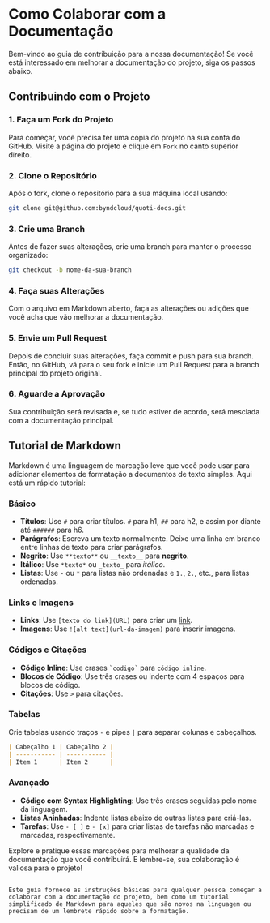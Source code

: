 # Como Colaborar com a Documentação

Bem-vindo ao guia de contribuição para a nossa documentação! Se você está interessado em melhorar a documentação do projeto, siga os passos abaixo.

## Contribuindo com o Projeto

### 1. Faça um Fork do Projeto
Para começar, você precisa ter uma cópia do projeto na sua conta do GitHub. Visite a página do projeto e clique em `Fork` no canto superior direito.

### 2. Clone o Repositório
Após o fork, clone o repositório para a sua máquina local usando:
```sh
git clone git@github.com:byndcloud/quoti-docs.git
```

### 3. Crie uma Branch
Antes de fazer suas alterações, crie uma branch para manter o processo organizado:
```sh
git checkout -b nome-da-sua-branch
```

### 4. Faça suas Alterações
Com o arquivo em Markdown aberto, faça as alterações ou adições que você acha que vão melhorar a documentação.

### 5. Envie um Pull Request
Depois de concluir suas alterações, faça commit e push para sua branch. Então, no GitHub, vá para o seu fork e inicie um Pull Request para a branch principal do projeto original.

### 6. Aguarde a Aprovação
Sua contribuição será revisada e, se tudo estiver de acordo, será mesclada com a documentação principal.

## Tutorial de Markdown

Markdown é uma linguagem de marcação leve que você pode usar para adicionar elementos de formatação a documentos de texto simples. Aqui está um rápido tutorial:

### Básico

- **Títulos**: Use `#` para criar títulos. `#` para h1, `##` para h2, e assim por diante até `######` para h6.
- **Parágrafos**: Escreva um texto normalmente. Deixe uma linha em branco entre linhas de texto para criar parágrafos.
- **Negrito**: Use `**texto**` ou `__texto__` para **negrito**.
- **Itálico**: Use `*texto*` ou `_texto_` para _itálico_.
- **Listas**: Use `-` ou `*` para listas não ordenadas e `1.`, `2.`, etc., para listas ordenadas.

### Links e Imagens

- **Links**: Use `[texto do link](URL)` para criar um [link](#).
- **Imagens**: Use `![alt text](url-da-imagem)` para inserir imagens.

### Códigos e Citações

- **Código Inline**: Use crases `` `codigo` `` para `código inline`.
- **Blocos de Código**: Use três crases ou indente com 4 espaços para blocos de código.
- **Citações**: Use `>` para citações.

### Tabelas

Crie tabelas usando traços `-` e pipes `|` para separar colunas e cabeçalhos.

```md
| Cabeçalho 1 | Cabeçalho 2 |
| ----------- | ----------- |
| Item 1      | Item 2      |
```

### Avançado

- **Código com Syntax Highlighting**: Use três crases seguidas pelo nome da linguagem.
- **Listas Aninhadas**: Indente listas abaixo de outras listas para criá-las.
- **Tarefas**: Use `- [ ]` e `- [x]` para criar listas de tarefas não marcadas e marcadas, respectivamente.

Explore e pratique essas marcações para melhorar a qualidade da documentação que você contribuirá. E lembre-se, sua colaboração é valiosa para o projeto!
```

Este guia fornece as instruções básicas para qualquer pessoa começar a colaborar com a documentação do projeto, bem como um tutorial simplificado de Markdown para aqueles que são novos na linguagem ou precisam de um lembrete rápido sobre a formatação.